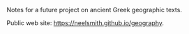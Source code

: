 Notes for a future project on ancient Greek geographic texts.


Public web site: <https://neelsmith.github.io/geography>.
